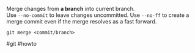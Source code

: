 Merge changes from **a branch** into current branch.  
Use `‑‑no-commit` to leave changes uncommitted. Use `--no-ff` to create a merge commit even if the merge resolves as a fast forward.

```
git merge <commit/branch>
```

#git  #howto 